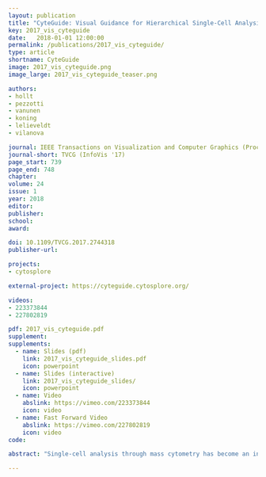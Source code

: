 ```yaml
---
layout: publication
title: "CyteGuide: Visual Guidance for Hierarchical Single-Cell Analysis"
key: 2017_vis_cyteguide
date:   2018-01-01 12:00:00
permalink: /publications/2017_vis_cyteguide/
type: article
shortname: CyteGuide
image: 2017_vis_cyteguide.png
image_large: 2017_vis_cyteguide_teaser.png

authors:
- hollt
- pezzotti
- vanunen
- koning
- lelieveldt
- vilanova

journal: IEEE Transactions on Visualization and Computer Graphics (Proceedings of IEEE InfoVis 2017)
journal-short: TVCG (InfoVis '17)
page_start: 739
page_end: 748
chapter:
volume: 24
issue: 1
year: 2018
editor:
publisher:
school:
award:

doi: 10.1109/TVCG.2017.2744318
publisher-url:

projects:
- cytosplore

external-project: https://cyteguide.cytosplore.org/

videos:
- 223373844
- 227802819

pdf: 2017_vis_cyteguide.pdf
supplement:
supplements:
  - name: Slides (pdf)
    link: 2017_vis_cyteguide_slides.pdf
    icon: powerpoint
  - name: Slides (interactive)
    link: 2017_vis_cyteguide_slides/
    icon: powerpoint
  - name: Video
    abslink: https://vimeo.com/223373844
    icon: video
  - name: Fast Forward Video
    abslink: https://vimeo.com/227802819
    icon: video
code:

abstract: "Single-cell analysis through mass cytometry has become an increasingly important tool for immunologists to study the immune system in health and disease. Mass cytometry creates a high-dimensional description vector for single cells by time-of-flight measurement. Recently, t-Distributed Stochastic Neighborhood Embedding (t-SNE) has emerged as one of the state-of-the-art techniques for the visualization and exploration of single-cell data. Ever increasing amounts of data lead to the adoption of Hierarchical Stochastic Neighborhood Embedding (HSNE), enabling the hierarchical representation of the data. Here, the hierarchy is explored selectively by the analyst, who can request more and more detail in areas of interest. Such hierarchies are usually explored by visualizing disconnected plots of selections in different levels of the hierarchy. This poses problems for navigation, by imposing a high cognitive load on the analyst. In this work, we present an interactive summary-visualization to tackle this problem. CyteGuide guides the analyst through the exploration of hierarchically represented single-cell data, and provides a complete overview of the current state of the analysis. We conducted a two-phase user study with domain experts that use HSNE for data exploration. We first studied their problems with their current workflow using HSNE and the requirements to ease this workflow in a field study. These requirements have been the basis for our visual design. In the second phase, we verified our proposed solution in a user evaluation."

---
```

